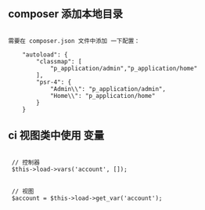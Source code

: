 ## composer 添加本地目录

```

需要在 composer.json 文件中添加 一下配置：

	"autoload": {
		"classmap": [
			"p_application/admin","p_application/home"
		],
		"psr-4": {
			"Admin\\": "p_application/admin",
			"Home\\": "p_application/home"
		}
	}

```


## ci 视图类中使用 变量


```

 // 控制器
 $this->load->vars('account', []);


 // 视图
 $account = $this->load->get_var('account');




```